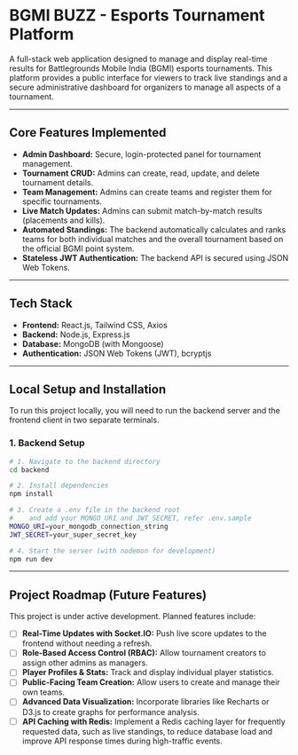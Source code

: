 # BGMI BUZZ - Esports Tournament Platform

A full-stack web application designed to manage and display real-time results for Battlegrounds Mobile India (BGMI) esports tournaments. This platform provides a public interface for viewers to track live standings and a secure administrative dashboard for organizers to manage all aspects of a tournament.

---

## Core Features Implemented

-   **Admin Dashboard:** Secure, login-protected panel for tournament management.
-   **Tournament CRUD:** Admins can create, read, update, and delete tournament details.
-   **Team Management:** Admins can create teams and register them for specific tournaments.
-   **Live Match Updates:** Admins can submit match-by-match results (placements and kills).
-   **Automated Standings:** The backend automatically calculates and ranks teams for both individual matches and the overall tournament based on the official BGMI point system.
-   **Stateless JWT Authentication:** The backend API is secured using JSON Web Tokens.

---

## Tech Stack

-   **Frontend:** React.js, Tailwind CSS, Axios
-   **Backend:** Node.js, Express.js
-   **Database:** MongoDB (with Mongoose)
-   **Authentication:** JSON Web Tokens (JWT), bcryptjs

---

## Local Setup and Installation

To run this project locally, you will need to run the backend server and the frontend client in two separate terminals.

### 1. Backend Setup

```bash
# 1. Navigate to the backend directory
cd backend

# 2. Install dependencies
npm install

# 3. Create a .env file in the backend root
#    and add your MONGO_URI and JWT_SECRET, refer .env.sample
MONGO_URI=your_mongodb_connection_string
JWT_SECRET=your_super_secret_key

# 4. Start the server (with nodemon for development)
npm run dev

```

---

## Project Roadmap (Future Features)

This project is under active development. Planned features include:
-   [ ] **Real-Time Updates with Socket.IO:** Push live score updates to the frontend without needing a refresh.
-   [ ] **Role-Based Access Control (RBAC):** Allow tournament creators to assign other admins as managers.
-   [ ] **Player Profiles & Stats:** Track and display individual player statistics.
-   [ ] **Public-Facing Team Creation:** Allow users to create and manage their own teams.
-   [ ] **Advanced Data Visualization:** Incorporate libraries like Recharts or D3.js to create graphs for performance analysis.
-   [ ] **API Caching with Redis:** Implement a Redis caching layer for frequently requested data, such as live standings, to reduce database load and improve API response times during high-traffic events.
